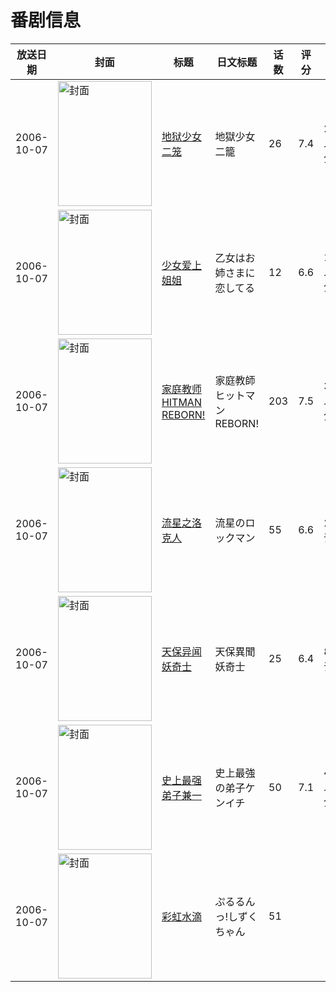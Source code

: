 # 番剧信息

|放送日期|封面|标题|日文标题|话数|评分|评分人数|
|---|---|---|---|---|---|---|
|2006-10-07|<img src="https://lain.bgm.tv/pic/cover/c/17/32/1261_FHud0.jpg" alt="封面" style="width:150px;height:200px;object-fit:cover;">|[地狱少女 二笼](https://bangumi.tv/subject/1261)|地獄少女 二籠|26|7.4|2594人评分|
|2006-10-07|<img src="https://lain.bgm.tv/pic/cover/c/46/d3/3828_sYj4j.jpg" alt="封面" style="width:150px;height:200px;object-fit:cover;">|[少女爱上姐姐](https://bangumi.tv/subject/3828)|乙女はお姉さまに恋してる|12|6.6|1117人评分|
|2006-10-07|<img src="https://lain.bgm.tv/pic/cover/c/44/54/4562_Ypy3y.jpg" alt="封面" style="width:150px;height:200px;object-fit:cover;">|[家庭教师HITMAN REBORN!](https://bangumi.tv/subject/4562)|家庭教師ヒットマンREBORN!|203|7.5|3520人评分|
|2006-10-07|<img src="https://lain.bgm.tv/pic/cover/c/5d/78/5234_zYdH3.jpg" alt="封面" style="width:150px;height:200px;object-fit:cover;">|[流星之洛克人](https://bangumi.tv/subject/5234)|流星のロックマン|55|6.6|28人评分|
|2006-10-07|<img src="https://lain.bgm.tv/pic/cover/c/99/5c/10099_86BMg.jpg" alt="封面" style="width:150px;height:200px;object-fit:cover;">|[天保异闻妖奇士](https://bangumi.tv/subject/10099)|天保異聞 妖奇士|25|6.4|89人评分|
|2006-10-07|<img src="https://lain.bgm.tv/pic/cover/c/da/cb/10704_l7Zy9.jpg" alt="封面" style="width:150px;height:200px;object-fit:cover;">|[史上最强弟子兼一](https://bangumi.tv/subject/10704)|史上最強の弟子ケンイチ|50|7.1|469人评分|
|2006-10-07|<img src="https://lain.bgm.tv/pic/cover/c/4b/05/165395_xMTL6.jpg" alt="封面" style="width:150px;height:200px;object-fit:cover;">|[彩虹水滴](https://bangumi.tv/subject/165395)|ぷるるんっ!しずくちゃん|51|||
